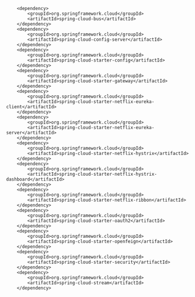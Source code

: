 		<dependency>
			<groupId>org.springframework.cloud</groupId>
			<artifactId>spring-cloud-bus</artifactId>
		</dependency>
		<dependency>
			<groupId>org.springframework.cloud</groupId>
			<artifactId>spring-cloud-config-server</artifactId>
		</dependency>
		<dependency>
			<groupId>org.springframework.cloud</groupId>
			<artifactId>spring-cloud-starter-config</artifactId>
		</dependency>
		<dependency>
			<groupId>org.springframework.cloud</groupId>
			<artifactId>spring-cloud-starter-gateway</artifactId>
		</dependency>
		<dependency>
			<groupId>org.springframework.cloud</groupId>
			<artifactId>spring-cloud-starter-netflix-eureka-client</artifactId>
		</dependency>
		<dependency>
			<groupId>org.springframework.cloud</groupId>
			<artifactId>spring-cloud-starter-netflix-eureka-server</artifactId>
		</dependency>
		<dependency>
			<groupId>org.springframework.cloud</groupId>
			<artifactId>spring-cloud-starter-netflix-hystrix</artifactId>
		</dependency>
		<dependency>
			<groupId>org.springframework.cloud</groupId>
			<artifactId>spring-cloud-starter-netflix-hystrix-dashboard</artifactId>
		</dependency>
		<dependency>
			<groupId>org.springframework.cloud</groupId>
			<artifactId>spring-cloud-starter-netflix-ribbon</artifactId>
		</dependency>
		<dependency>
			<groupId>org.springframework.cloud</groupId>
			<artifactId>spring-cloud-starter-oauth2</artifactId>
		</dependency>
		<dependency>
			<groupId>org.springframework.cloud</groupId>
			<artifactId>spring-cloud-starter-openfeign</artifactId>
		</dependency>
		<dependency>
			<groupId>org.springframework.cloud</groupId>
			<artifactId>spring-cloud-starter-security</artifactId>
		</dependency>
		<dependency>
			<groupId>org.springframework.cloud</groupId>
			<artifactId>spring-cloud-stream</artifactId>
		</dependency>